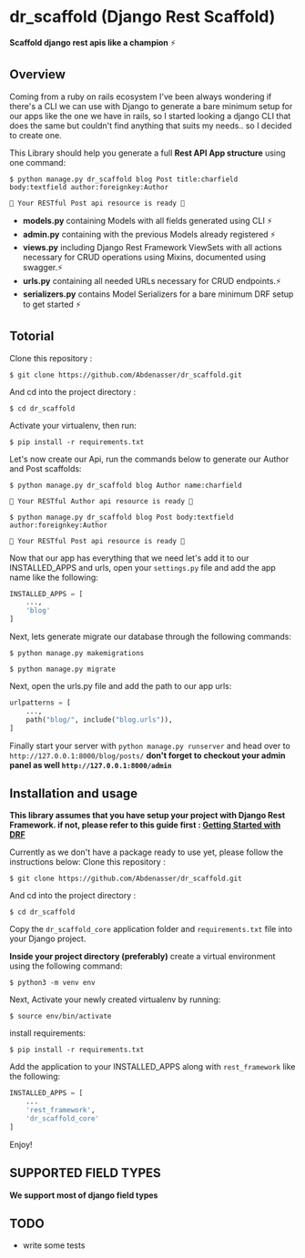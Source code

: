 # dr_scaffold (Django Rest Scaffold)

**Scaffold django rest apis like a champion** ⚡

## Overview

Coming from a ruby on rails ecosystem I've been always wondering if there's a CLI we can use with Django to generate a bare minimum setup for our apps like the one we have in rails, so I started looking a django CLI that does the same but couldn't find anything that suits my needs.. so I decided to create one.

This Library should help you generate a full **Rest API App structure** using one command:

```console
$ python manage.py dr_scaffold blog Post title:charfield body:textfield author:foreignkey:Author

🎉 Your RESTful Post api resource is ready 🎉
```

- **models.py** containing Models with all fields generated using CLI ⚡
- **admin.py** containing with the previous Models already registered ⚡
- **views.py** including Django Rest Framework ViewSets with all actions necessary for CRUD operations using Mixins, documented using swagger.⚡
- **urls.py** containing all needed URLs necessary for CRUD endpoints.⚡
- **serializers.py** contains Model Serializers for a bare minimum DRF setup to get started ⚡

## Totorial

Clone this repository :

```console
$ git clone https://github.com/Abdenasser/dr_scaffold.git
```

And cd into the project directory :

```console
$ cd dr_scaffold
```

Activate your virtualenv, then run:

```console
$ pip install -r requirements.txt
```

Let's now create our Api, run the commands below to generate our Author and Post scaffolds:

```console
$ python manage.py dr_scaffold blog Author name:charfield

🎉 Your RESTful Author api resource is ready 🎉
```

```console
$ python manage.py dr_scaffold blog Post body:textfield author:foreignkey:Author

🎉 Your RESTful Post api resource is ready 🎉
```

Now that our app has everything that we need let's add it to our INSTALLED_APPS and urls, open your `settings.py` file and add the app name like the following:

```python
INSTALLED_APPS = [
    ...,
    'blog'
]
```

Next, lets generate migrate our database through the following commands:

```console
$ python manage.py makemigrations
```

```console
$ python manage.py migrate
```

Next, open the urls.py file and add the path to our app urls:

```python
urlpatterns = [
    ...,
    path("blog/", include("blog.urls")),
]
```

Finally start your server with `python manage.py runserver` and head over to `http://127.0.0.1:8000/blog/posts/`
**don't forget to checkout your admin panel as well `http://127.0.0.1:8000/admin`**

## Installation and usage

**This library assumes that you have setup your project with Django Rest Framework. if not, please refer to this guide first : [Getting Started with DRF](https://www.django-rest-framework.org/#installation)**

Currently as we don't have a package ready to use yet, please follow the instructions below:
Clone this repository :

```console
$ git clone https://github.com/Abdenasser/dr_scaffold.git
```

And cd into the project directory :

```console
$ cd dr_scaffold
```

Copy the `dr_scaffold_core` application folder and `requirements.txt` file into your Django project.

**Inside your project directory (preferably)** create a virtual environment using the following command:

```console
$ python3 -m venv env
```

Next, Activate your newly created virtualenv by running:

```console
$ source env/bin/activate
```

install requirements:

```console
$ pip install -r requirements.txt
```

Add the application to your INSTALLED_APPS along with `rest_framework` like the following:

```python
INSTALLED_APPS = [
    ...
    'rest_framework',
    'dr_scaffold_core'
]
```

Enjoy!

## SUPPORTED FIELD TYPES

**We support most of django field types**

## TODO

- write some tests
